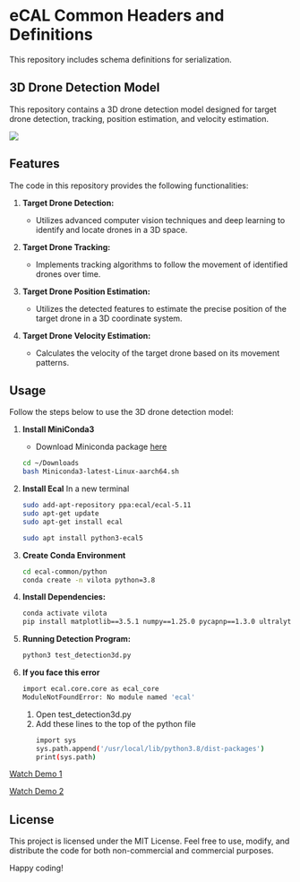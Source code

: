 # eCAL Common Headers and Definitions

This repository includes schema definitions for serialization.

## 3D Drone Detection Model

This repository contains a 3D drone detection model designed for target drone detection, tracking, position estimation, and velocity estimation.

![](python/assets/demo_gif.gif)

## Features

The code in this repository provides the following functionalities:

1. **Target Drone Detection:**
   - Utilizes advanced computer vision techniques and deep learning to identify and locate drones in a 3D space.

2. **Target Drone Tracking:**
   - Implements tracking algorithms to follow the movement of identified drones over time.

3. **Target Drone Position Estimation:**
   - Utilizes the detected features to estimate the precise position of the target drone in a 3D coordinate system.

4. **Target Drone Velocity Estimation:**
   - Calculates the velocity of the target drone based on its movement patterns.

## Usage

Follow the steps below to use the 3D drone detection model:

1. **Install MiniConda3**
     - Download Miniconda package [here](https://repo.anaconda.com/miniconda/Miniconda3-latest-Linux-aarch64.sh)
   ```bash
   cd ~/Downloads
   bash Miniconda3-latest-Linux-aarch64.sh
   ```

3. **Install Ecal**
   In a new terminal
   ```bash
   sudo add-apt-repository ppa:ecal/ecal-5.11
   sudo apt-get update
   sudo apt-get install ecal
   
   sudo apt install python3-ecal5
   ```
5. **Create Conda Environment**
   ```bash
   cd ecal-common/python
   conda create -n vilota python=3.8
   ```

6. **Install Dependencies:**
   ```bash
   conda activate vilota
   pip install matplotlib==3.5.1 numpy==1.25.0 pycapnp==1.3.0 ultralytics==8.0.220 protobuf
   ```

7. **Running Detection Program:**
   ```bash
   python3 test_detection3d.py
   ```
8. **If you face this error**
   ```bash
   import ecal.core.core as ecal_core
   ModuleNotFoundError: No module named 'ecal'
   ```
   1. Open test_detection3d.py
   2. Add these lines to the top of the python file
      ```bash
      import sys
      sys.path.append('/usr/local/lib/python3.8/dist-packages')
      print(sys.path)
      ```


<!--
4. **OLD: Running Detection Program:**

  3.1 In the first terminal, SSH into Vilota Camera and run:
   ```bash
   vk_camera_driver ~/vilota_configs_common/camera_driver/vk360_light_front_rectified.json
   ```
  3.2 In the second terminal, SSH into Vilota Camera and run:
   ```bash
   vk_vio_ecal ~/vilota_configs_common/vio/vk180_moderate_rectified.json
   ```
  3.2 In the third terminal, run:
   ```bash
   python3 test_detection3d.py
   ```
-->
[Watch Demo 1](python/assets/demo.mp4)

[Watch Demo 2](python/assets/demo_depth.mp4)

## License

This project is licensed under the MIT License. Feel free to use, modify, and distribute the code for both non-commercial and commercial purposes.

Happy coding!
